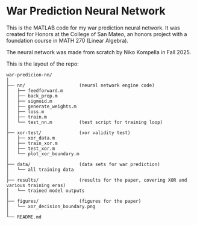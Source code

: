 # War Prediction Neural Network

This is the MATLAB code for my war prediction neural network. It was created for Honors at the College of San Mateo, an honors project with a foundation course in MATH 270 (Linear Algebra).

The neural network was made from scratch by Niko Kompella in Fall 2025.

This is the layout of the repo:

```
war-predicion-nn/
│
├── nn/                    (neural network engine code)
│   ├── feedforward.m
│   ├── back_prop.m
│   ├── sigmoid.m
│   ├── generate_weights.m
│   ├── loss.m
│   ├── train.m
│   └── test_nn.m          (test script for training loop)
│
├── xor-test/              (xor validity test)
│   ├── xor_data.m
│   ├── train_xor.m
│   ├── test_xor.m
│   └── plot_xor_boundary.m
│
├── data/                  (data sets for war prediction)
│   └── all training data
│
├── results/               (results for the paper, covering XOR and various training eras)
│   └── trained model outputs
│
├── figures/               (figures for the paper)
│   └── xor_decision_boundary.png
│
└── README.md
```

